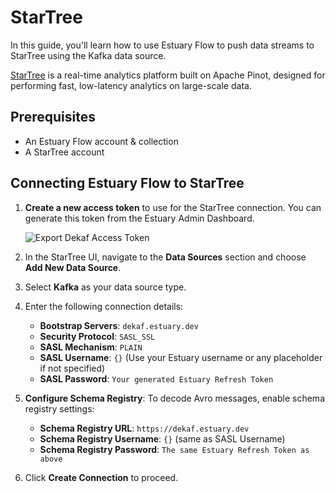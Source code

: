 # StarTree

In this guide, you'll learn how to use Estuary Flow to push data streams to StarTree using the Kafka data source.

[StarTree](https://startree.ai/) is a real-time analytics platform built on Apache Pinot, designed for performing fast,
low-latency analytics on large-scale data.

## Prerequisites

- An Estuary Flow account & collection
- A StarTree account

## Connecting Estuary Flow to StarTree

1. **Create a new access token** to use for the StarTree connection. You can generate this token from the Estuary Admin
   Dashboard.

   ![Export Dekaf Access Token](https://storage.googleapis.com/estuary-marketing-strapi-uploads/uploads//Group_22_95a85083d4/Group_22_95a85083d4.png)

2. In the StarTree UI, navigate to the **Data Sources** section and choose **Add New Data Source**.

3. Select **Kafka** as your data source type.

4. Enter the following connection details:

    - **Bootstrap Servers**: `dekaf.estuary.dev`
    - **Security Protocol**: `SASL_SSL`
    - **SASL Mechanism**: `PLAIN`
    - **SASL Username**: `{}` (Use your Estuary username or any placeholder if not specified)
    - **SASL Password**: `Your generated Estuary Refresh Token`

5. **Configure Schema Registry**: To decode Avro messages, enable schema registry settings:

    - **Schema Registry URL**: `https://dekaf.estuary.dev`
    - **Schema Registry Username**: `{}` (same as SASL Username)
    - **Schema Registry Password**: `The same Estuary Refresh Token as above`

6. Click **Create Connection** to proceed.
